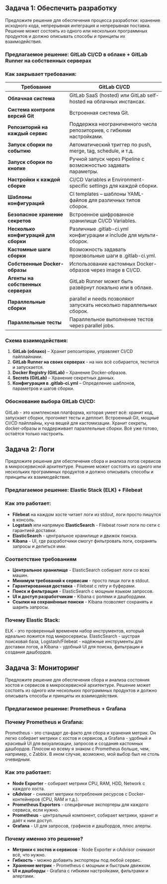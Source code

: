 ## Задача 1: Обеспечить разработку

Предложите решение для обеспечения процесса разработки: хранение исходного кода, непрерывная интеграция и непрерывная поставка. 
Решение может состоять из одного или нескольких программных продуктов и должно описывать способы и принципы их взаимодействия.

### **Предлагаемое решение: GitLab CI/CD в облаке + GitLab Runner на собственных серверах**

### **Как закрывает требования**:

| **Требование**                          | **GitLab CI/CD**                                                         |
|-----------------------------------------|--------------------------------------------------------------------------|
| **Облачная система**                    | GitLab SaaS (hosted) или GitLab self-hosted на облачных инстансах.       |
| **Система контроля версий Git**         | Встроенная система Git.                                                  |
| **Репозиторий на каждый сервис**        | Поддержка неограниченного числа репозиториев, с гибкими настройками.     |
| **Запуск сборки по событию**            | Автоматический триггер по push, merge, tag, schedule, и т.д.             |
| **Запуск сборки по кнопке**             | Ручной запуск через Pipeline с возможностью задавать параметры.          |
| **Настройки к каждой сборке**           | CI/CD Variables и Environment-specific settings для каждой сборки.       |
| **Шаблоны конфигураций**                | CI templates – шаблоны YAML-файлов для различных типов сборок.           |
| **Безопасное хранение секретов**        | Встроенное шифрованное хранилище CI/CD Variables.                        |
| **Несколько конфигураций для сборки**   | Различные .gitlab-ci.yml конфигурации и include для мульти-сборок.       |
| **Кастомные шаги сборки**               | Возможность задавать произвольные шаги в .gitlab-ci.yml.                 |
| **Собственные Docker-образы**           | Использование кастомных Docker-образов через image в CI/CD.              |
| **Агенты на собственных серверах**      | GitLab Runner может быть развёрнут локально или в облаке.                |
| **Параллельные сборки**                 | parallel и needs позволяют запускать несколько параллельных сборок.      |
| **Параллельные тесты**                  | Параллельное выполнение тестов через parallel jobs.                      |


### **Схема взаимодействия**:
1. **GitLab (облако)** – Хранит репозитории, управляет CI/CD пайплайнами.
2. **GitLab Runner на своих серверах** - на них всё собирается, тестится и запускается.
3. **Docker Registry (GitLab)** – Хранение Docker-образов.
4. **Secrets (GitLab)** – Хранение секретных данных.
5. **Конфигурация в .gitlab-ci.yml** – Определение шаблонов, параметров и шагов сборки.

### **Обоснование выбора GitLab CI/CD**:
GitLab - это комплексная платформа, которая умеет всё: хранит код, запускает сборки, прогоняет тесты и деплоит. Встроенный Git, мощные CI/CD пайплайны, куча вещей для кастомизации. Хранит секреты, docker-образы и поддерживает параллельные сборки. Всё уже готово, остаётся только настроить.


## Задача 2: Логи

Предложите решение для обеспечения сбора и анализа логов сервисов в микросервисной архитектуре.
Решение может состоять из одного или нескольких программных продуктов и должно описывать способы и принципы их взаимодействия.

### **Предлагаемое решение: Elastic Stack (ELK) + Filebeat**

### **Как это работает:**
- **Filebeat** на каждом хосте читает логи из stdout, логи просто пишутся в консоль.
- **Logstash** или напрямую **ElasticSearch** - Filebeat гонит логи по сети с гарантией доставки.
- **ElasticSearch** - центральное хранилище и движок поиска.
- **Kibana** - UI, где разработчики смогут фильтровать логи, сохранять запросы и делиться ими.

### **Соответствие требованиям**
- **Центральное хранилище** - ElasticSearch собирает логи со всех машин.
- **Минимум требований к сервисам** - просто пиши логи в stdout.
- **Гарантированная доставка** - Filebeat с retry и буферами.
- **Поиск и фильтрация** - ElasticSearch с мощным языком запросов.
- **UI и доступ разработчикам** - Kibana с ролями и дашбордами.
- **Ссылки на сохранённые поиски** - Kibana позволяет сохранять и шарить запросы.

### **Почему Elastic Stack:**
ELK - это проверенный временем набор инструментов, который идеально ложится под микросервисы. ElasticSearch - шустрая поисковая база, Logstash/Filebeat - надёжные инструменты для доставки логов, а Kibana - удобный UI для поиска, фильтрации и создания дашбордов.

## Задача 3: Мониторинг

Предложите решение для обеспечения сбора и анализа состояния хостов и сервисов в микросервисной архитектуре.
Решение может состоять из одного или нескольких программных продуктов и должно описывать способы и принципы их взаимодействия.

### **Предлагаемое решение: Prometheus + Grafana**

### **Почему Prometheus и Grafana:**
Prometheus - это стандарт де-факто для сбора и хранения метрик. Он легко собирает метрики с хостов и сервисов, а Grafana - удобный и красивый UI для визуализации, запросов и создания кастомных дашбордов. Плюсом ко всему я знаком с Prometheus больше, чем, например, с Zabbix. В ином случае, возможно, мой выбор был не столь очевидным.

### **Как это работает:**
- **Node Exporter** - собирает метрики CPU, RAM, HDD, Network с каждого хоста.
- **cAdvisor** - снимает метрики потребления ресурсов с Docker-контейнеров (CPU, RAM и т.д.).
- **Prometheus Exporters** - специфичные экспортеры для каждого сервиса, если нужно.
- **Prometheus** - центральный компонент, собирает метрики, хранит и даёт к ним доступ.
- **Grafana** - UI для запросов, графиков и дашбордов, плюс алерты.

### **Почему именно это решение?**
- **Метрики с хостов и сервисов** - Node Exporter и cAdvisor снимают всё, что нужно.
- **Гибкость** - можно добавить экспортеры под любой сервис.
- **Хранение метрик** - Prometheus с мощным и быстрым движком.
- **UI и дашборды** - Grafana с гибкими настройками, фильтрами и алертами.
